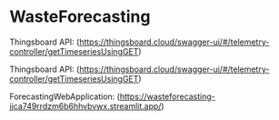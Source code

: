 # WasteForecasting

Thingsboard API: (https://thingsboard.cloud/swagger-ui/#/telemetry-controller/getTimeseriesUsingGET)

Thingsboard API: (https://thingsboard.cloud/swagger-ui/#/telemetry-controller/getTimeseriesUsingGET)

ForecastingWebApplication: (https://wasteforecasting-jjca749rrdzm6b6hhvbvwx.streamlit.app/)
